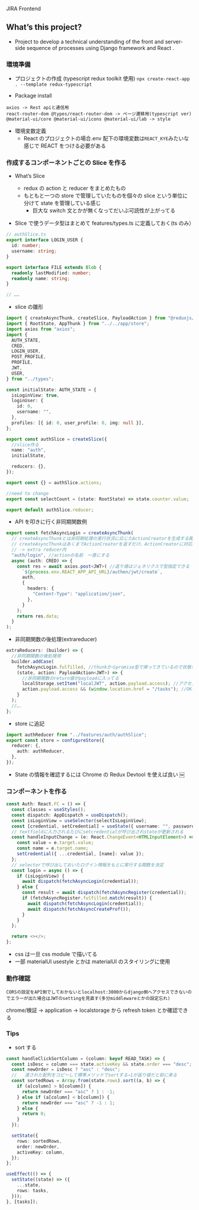 JIRA Frontend

## What’s this project?

- Project to develop a technical understanding of the front and server-side sequence of processes using Django framework and React .

### 環境準備

- プロジェクトの作成 (typescript redux toolkit 使用)
  `npx create-react-app . --template redux-typescript`

- Package install

```
axios -> Rest apiと通信用
react-router-dom @types/react-router-dom -> ページ遷移用(typescript ver)
@material-ui/core @material-ui/icons @material-ui/lab -> style
```

- 環境変数定義
  - React のプロジェクトの場合.env 配下の環境変数は`REACT_KYE`みたいな感じで REACT をつける必要がある

### 作成するコンポーネントごとの Slice を作る

- What’s Slice

  - redux の action と reducer をまとめたもの
  - もともと一つの store で管理していたものを個々の slice という単位に分けて state を管理している感じ
    - 巨大な switch 文とかが無くなってだいぶ可読性が上がってる

- Slice で使うデータ型はまとめて features/types.ts に定義しておく(ts のみ）

```typescript
// authSlice.ts
export interface LOGIN_USER {
  id: number;
  username: string;
}

export interface FILE extends Blob {
  readonly lastModified: number;
  readonly name: string;
}

// ……
```

- slice の雛形

```typescript
import { createAsyncThunk, createSlice, PayloadAction } from "@reduxjs/toolkit";
import { RootState, AppThunk } from "../../app/store";
import axios from "axios";
import {
  AUTH_STATE,
  CRED,
  LOGIN_USER,
  POST_PROFILE,
  PROFILE,
  JWT,
  USER,
} from "../types";

const initialState: AUTH_STATE = {
  isLoginView: true,
  loginUser: {
    id: 0,
    username: "",
  },
  profiles: [{ id: 0, user_profile: 0, img: null }],
};

export const authSlice = createSlice({
  //slice作る
  name: "auth",
  initialState,

  reducers: {},
});

export const {} = authSlice.actions;

//need to change
export const selectCount = (state: RootState) => state.counter.value;

export default authSlice.reducer;
```

- API を叩きに行く非同期関数例

```typescript
export const fetchAsyncLogin = createAsyncThunk(
  // createAsyncThunkとは非同期処理の実行状況に応じたActionCreatorを生成する関数
  // createAsyncThunkはあくまでActionCreatorを返すだけ、ActionCreatorに対応したReducerを別途実装する必要
  // -> extra reducer内
  "auth/login", //actionの名前　一意にする
  async (auth: CRED) => {
    const res = await axios.post<JWT>( //返り値はジェネリクスで型指定できる
      `${process.env.REACT_APP_API_URL}/authen/jwt/create`,
      auth,
      {
        headers: {
          "Content-Type": "application/json",
        },
      }
    );
    return res.data;
  }
);
```

- 非同期関数の後処理(extrareducer)

```typescript
extraReducers: (builder) => {
  //非同期関数の後処理用
  builder.addCase(
    fetchAsyncLogin.fulfilled, //thunkからpromise型で帰ってきているので状態を見ている
    (state, action: PayloadAction<JWT>) => {
      //非同期関数のreturn値がpayloadに入ってる
      localStorage.setItem("localJWT", action.payload.access); //アクセストークンをローカルストレージへ
      action.payload.access && (window.location.href = "/tasks"); //OKならぺーじ遷移
    }
  );
  //….
};
```

- store に追記

```typescript
import authReducer from "../features/auth/authSlice";
export const store = configureStore({
  reducer: {,
    auth: authReducer,
  },
});
```

- State の情報を確認するには Chrome の Redux Devtool を使えば良い
  ￼

### コンポーネントを作る

```typescript
const Auth: React.FC = () => {
  const classes = useStyles();
  const dispatch: AppDispatch = useDispatch();
  const isLoginView = useSelector(selectIsLoginView);
  const [credential, setCredential] = useState({ username: "", password: "" });
  // textfieldに入力されるたびにsetcredentialが呼び出されstateが更新される
  const handleInputChange = (e: React.ChangeEvent<HTMLInputElement>) => {
    const value = e.target.value;
    const name = e.target.name;
    setCredential({ ...credential, [name]: value });
  };
  // selectorで呼び出しておいたログイン情報をもとに実行する関数を決定
  const login = async () => {
    if (isLoginView) {
      await dispatch(fetchAsyncLogin(credential));
    } else {
      const result = await dispatch(fetchAsyncRegister(credential));
      if (fetchAsyncRegister.fulfilled.match(result)) {
        await dispatch(fetchAsyncLogin(credential));
        await dispatch(fetchAsyncCreateProf());
      }
    }
  };

  return <></>;
};
```

- css は一旦 css module で描いてる
- 一部 materialUI usestyle とかは materialUI のスタイリングに使用

### 動作確認

```
CORSの設定をAPI側でしておかないとlocalhost:3000からdjango側へアクセスできないのでエラーが出た場合はJWTのsettingを見直す(多分middlewareとかの設定忘れ)
```

chrome/検証 -> application -> localstorage から refresh token とか確認できる

### Tips

- sort する

```typescript
const handleClickSortColumn = (column: keyof READ_TASK) => {
  const isDesc = column === state.activeKey && state.order === "desc";
  const newOrder = isDesc ? "asc" : "desc";
  //   渡された配列をコピーして標準メソッドでsortする→1が返り値だと前に来る
  const sortedRows = Array.from(state.rows).sort((a, b) => {
    if (a[column] > b[column]) {
      return newOrder === "asc" ? 1 : -1;
    } else if (a[column] < b[column]) {
      return newOrder === "asc" ? -1 : 1;
    } else {
      return 0;
    }
  });

  setState({
    rows: sortedRows,
    order: newOrder,
    activeKey: column,
  });
};

useEffect(() => {
  setState((state) => ({
    ...state,
    rows: tasks,
  }));
}, [tasks]);
```
